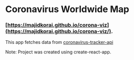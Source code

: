 # Coronavirus Worldwide Map
### [https://majidkorai.github.io/corona-viz](https://majidkorai.github.io/corona-viz/).

This app fetches data from [coronavirus-tracker-api](https://github.com/ExpDev07/coronavirus-tracker-api)

Note: Project was created using create-react-app.
